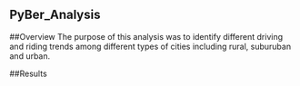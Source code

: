 ## PyBer_Analysis

##Overview
The purpose of this analysis was to identify different driving and riding trends among different types of cities including rural, suburuban and urban. 

##Results
